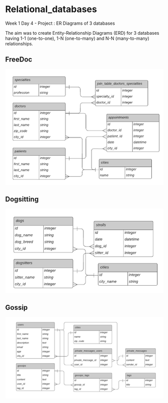 # Relational_databases
Week 1 Day 4 - Project : ER Diagrams of 3 databases

The aim was to create Entity-Relationship Diagrams (ERD) for 3 databases having 1-1 (one-to-one), 1-N (one-to-many) and N-N (many-to-many) relationships.

## FreeDoc

<img src=/Diagram_FreeDoc.png width="600">

## Dogsitting

<img src=/Diagram_Dogsitting.png width="600">

## Gossip

<img src=/Diagram_Gossip.png width="900">
